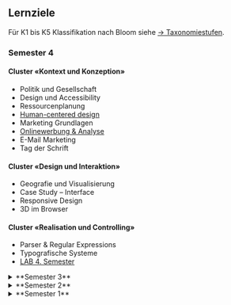 ## Lernziele
Für K1 bis K5 Klassifikation nach Bloom siehe [→ Taxonomiestufen](https://github.com/logrinto/IAD/wiki/Taxonomiestufen).




### Semester 4

#### Cluster «Kontext und Konzeption»
* Politik und Gesellschaft
* Design und Accessibility
* Ressourcenplanung
* [Human-centered design](./2019FS/HumanCentered.md)
* Marketing Grundlagen
* [Onlinewerbung & Analyse](./2019FS/ads.md)
* E-Mail Marketing
* Tag der Schrift

#### Cluster «Design und Interaktion»
* Geografie und Visualisierung
* Case Study – Interface
* Responsive Design
* 3D im Browser

#### Cluster «Realisation und Controlling»
* Parser & Regular Expressions
* Typografische Systeme
* [LAB 4. Semester](./2019FS/lab.md)





<details>
<summary>**Semester 3**</summary>

#### Cluster «Kontext und Konzeption»

* [Internet · Rechten und Pflichten](./2018HS/law.md)
* [Interaktion und Journalismus](./2018HS/InteractionJournalism.md)
* OpenSource und Communities
* [Unternehmensziele · Urs Bernet](./2018HS/business-aim.md)
* Zukunft – Umgang mit der Ungewissheit

#### Cluster «Design und Interaktion»
* [Motion Design](./2018HS/MotionDesign.md)
* Editorial Design
* Infografik
* Internet of Things
* Processing – Code & Design
* Userinterfaces
* Case Study – Interface

#### Cluster «Realisation und Controlling»
* Digital Fabrication
* Digitale/Analoge Produktionsmittel
* [LAB 3. Semester](./2018HS/lab.md)
* Typografische Systeme

</details>


<details>
<summary>**Semester 2**</summary>

#### Cluster «Kontext und Konzeption»

* [Medien-/Technologiegeschichte · Ulrike Felsing](./2018FS/artcontext.md)
* [YouTube – Inhalte & Kanäle · Nadia Holdener](./2018FS/youtube.md)
* Bildschirme und Fonts
* [Journalismus – Data Literacy (keine Noten nur besucht)](./2018FS/dataLiteracy.md)
* Tag der Schrift
* Technologiegeschichte der Schrift
* [Vom Platzhalter zur Geschichte](./2018FS/storytelling.md)
* [Projektplanung]./2018FS/ProjectManagement.md)

#### Cluster «Design und Interaktion»

* [Case Study – Interface](./all/casestudy.md)
* [Interaktion mit DIY–Hardware](./all/hardware.md)
* [Alternate & Design · Anneka Beatty](./2018FS/altdesign.md)
* [Corporate Design (UX) · Christof Täschler](./2018FS/cd-starter.md)
* Maps und Daten

#### Cluster «Realisation und Controlling»

* [Verlegen und Verlage (eBook)](./2018FS/publisher.md)
* [Fontdesign](./2018FS/fontdesign.md)
* Color Management
* [LAB 2. Semester](./2018FS/lab.md)

#### Note: Projektwoche

Die Projektwoche wird im Zeugnis separat ausgewiesen.

</details>


<details>
<summary>**Semester 1**</summary>

#### Cluster «Kontext und Konzeption»

* [Medien-/Technologiegeschichte · Ulrike Felsing](./2017HS/artcontext.md)
* [Experimentelles Erzählen · Basil Vogt](./2017HS/expstory.md)
* [Community Building · Daniel Frei](./2017HS/community.md)

#### Cluster «Design und Interaktion»

* [Case Study – Interface](./all/casestudy.md)
* [Interface mit DIY–Hardware](./all/hardware.md)
* [Leseführung am Bildschirm (eBook) · Laurent Gachnang](./2017HS/readscreen.md)
* [Grids & Modules – Systeme für die Gestaltung · Hanna Züllig/Brigitte Lampert](./2017HS/gridmodule.md)

#### Cluster «Realisation und Controlling»

* [LAB 1. Semester](./2017HS/lab.md)
* [Agile Planung · Martin Werren](./2017HS/agil.md)
* [Was kostet meine Stunde? · Urs Bernet](./2017HS/cost.md)

#### Note: Projektwoche

Die Projektwoche wird im Zeugnis separat ausgewiesen.

</details>
